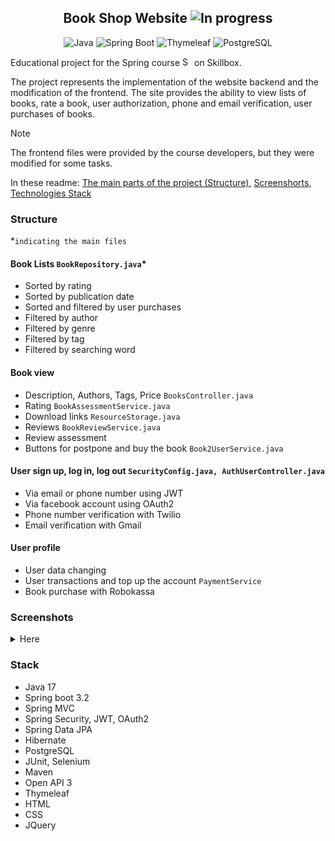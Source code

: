 <h2 align="center">
    Book Shop Website
    <img alt="In progress" src="https://img.shields.io/badge/In%20progress-%23585858">
</h2>
<p align="center">
    <img alt="Java" src="https://img.shields.io/badge/Java-%23c74634">
    <img alt="Spring Boot" src="https://img.shields.io/badge/Spring%20Boot-%23589133">
    <img alt="Thymeleaf" src="https://img.shields.io/badge/Thymeleaf-%23005f0f">
    <img alt="PostgreSQL" src="https://img.shields.io/badge/PostgreSQL-%23699eca">
</p>

Educational project for the Spring course <img src="https://www.vectorlogo.zone/logos/springio/springio-icon.svg" alt="Spring Framework" width="15" height="15"/> on Skillbox.

The project represents the implementation of the website backend and the modification of the frontend. The site provides the ability to view lists of books, rate a book, user authorization, phone and email verification, user purchases of books.

> [!NOTE]
>The frontend files were provided by the course developers, but they were modified for some tasks.

In these readme: <a href="#structure">The main parts of the project (Structure)</a>,
<a href="#screenshots">Screenshorts</a>,
<a href="#stack">Technologies Stack</a>

### Structure 
*``indicating the main files``

#### Book Lists ``BookRepository.java``*
* Sorted by rating
* Sorted by publication date
* Sorted and filtered by user purchases
* Filtered by author
* Filtered by genre
* Filtered by tag
* Filtered by searching word

#### Book view
* Description, Authors, Tags, Price ``BooksController.java``
* Rating ``BookAssessmentService.java``
* Download links ``ResourceStorage.java``
* Reviews ``BookReviewService.java``
* Review assessment
* Buttons for postpone and buy the book ``Book2UserService.java``

#### User sign up, log in, log out ``SecurityConfig.java, AuthUserController.java``
* Via email or phone number using JWT
* Via facebook account using OAuth2
* Phone number verification with Twilio
* Email verification with Gmail

#### User profile
* User data changing
* User transactions and top up the account ``PaymentService``
* Book purchase with Robokassa

### Screenshots
<details><summary>Here</summary>
  
* Main page with recommended books  
![books](https://github.com/Kofa-Yoh/MyBookShopApp/assets/117309392/00827619-381f-4482-abe7-161b3cfd17a2)
* Book page
![book](https://github.com/Kofa-Yoh/MyBookShopApp/assets/117309392/da625815-28b7-492d-aa34-8c3c2a7c94a8)
* Cart page
![cart](https://github.com/Kofa-Yoh/MyBookShopApp/assets/117309392/4bafbc1d-4e26-46a5-badf-fa6d4730aabb)
* Profile page
![profile](https://github.com/Kofa-Yoh/MyBookShopApp/assets/117309392/6d284865-2a3f-4f9c-b72e-993d9b0a7e12)
* Transactions Section
![transactions](https://github.com/Kofa-Yoh/MyBookShopApp/assets/117309392/72895e0c-df3b-451b-bfd6-590fbad8c072)

</details>

### Stack

* Java 17
* Spring boot 3.2
* Spring MVC
* Spring Security, JWT, OAuth2
* Spring Data JPA
* Hibernate
* PostgreSQL
* JUnit, Selenium
* Maven
* Open API 3
* Thymeleaf
* HTML
* CSS
* JQuery
